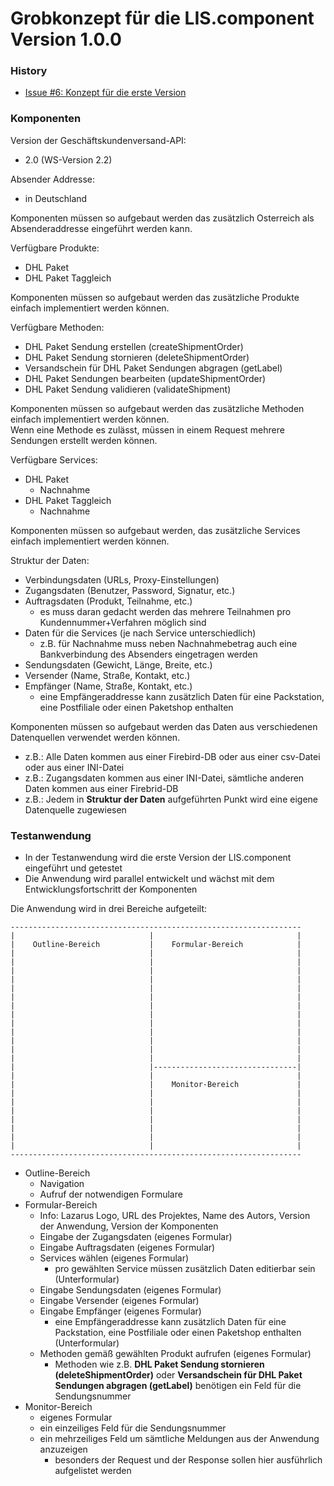 Grobkonzept für die LIS.component Version 1.0.0
===============================================

### History
* [Issue #6: Konzept für die erste Version](https://github.com/AlfredGerke/LazarusIntrashipServices/issues/6 "https://github.com/AlfredGerke/LazarusIntrashipServices/issues/6")


### Komponenten  

Version der Geschäftskundenversand-API:    
* 2.0 (WS-Version 2.2)

Absender Addresse:    
* in Deutschland   

Komponenten müssen so aufgebaut werden das zusätzlich Osterreich als Absenderaddresse eingeführt werden kann.    

Verfügbare Produkte:    
* DHL Paket
* DHL Paket Taggleich

Komponenten müssen so aufgebaut werden das zusätzliche Produkte einfach implementiert werden können.    

Verfügbare Methoden:     
* DHL Paket Sendung erstellen (createShipmentOrder)
* DHL Paket Sendung stornieren (deleteShipmentOrder)
* Versandschein für DHL Paket Sendungen abgragen (getLabel)
* DHL Paket Sendungen bearbeiten (updateShipmentOrder)
* DHL Paket Sendung validieren (validateShipment)
 
Komponenten müssen so aufgebaut werden das zusätzliche Methoden einfach implementiert werden können.         
Wenn eine Methode es zulässt, müssen in einem Request mehrere Sendungen erstellt werden können.
 
Verfügbare Services:    
* DHL Paket
    - Nachnahme  
* DHL Paket Taggleich
    - Nachnahme
    
Komponenten müssen so aufgebaut werden, das zusätzliche Services einfach implementiert werden können.         
    
Struktur der Daten:  
* Verbindungsdaten (URLs, Proxy-Einstellungen)  
* Zugangsdaten (Benutzer, Password, Signatur, etc.)
* Auftragsdaten (Produkt, Teilnahme, etc.)   
    - es muss daran gedacht werden das mehrere Teilnahmen pro Kundennummer+Verfahren möglich sind
* Daten für die Services (je nach Service unterschiedlich)
    - z.B. für Nachnahme muss neben Nachnahmebetrag auch eine Bankverbindung des Absenders eingetragen werden 
* Sendungsdaten (Gewicht, Länge, Breite, etc.)
* Versender (Name, Straße, Kontakt, etc.)
* Empfänger (Name, Straße, Kontakt, etc.) 
    - eine Empfängeraddresse kann zusätzlich Daten für eine Packstation, eine Postfiliale oder einen Paketshop enthalten

Komponenten müssen so aufgebaut werden das Daten aus verschiedenen Datenquellen verwendet werden können.    
* z.B.: Alle Daten kommen aus einer Firebird-DB oder aus einer csv-Datei oder aus einer INI-Datei
* z.B.: Zugangsdaten kommen aus einer INI-Datei, sämtliche anderen Daten kommen aus einer Firebrid-DB
* z.B.: Jedem in **Struktur der Daten** aufgeführten Punkt wird eine eigene Datenquelle zugewiesen 


### Testanwendung        
* In der Testanwendung wird die erste Version der LIS.component eingeführt und getestet    
* Die Anwendung wird parallel entwickelt und wächst mit dem Entwicklungsfortschritt der Komponenten


Die Anwendung wird in drei Bereiche aufgeteilt:       
 
    -----------------------------------------------------------------    
    |                              |                                |   
    |    Outline-Bereich           |    Formular-Bereich            |
    |                              |                                |
    |                              |                                |
    |                              |                                |
    |                              |                                |
    |                              |                                |
    |                              |                                |
    |                              |                                |
    |                              |                                |
    |                              |                                |
    |                              |                                |
    |                              |                                |
    |                              |                                |
    |                              |                                |
    |                              |--------------------------------|
    |                              |                                |
    |                              |    Monitor-Bereich             |
    |                              |                                |
    |                              |                                |
    |                              |                                |
    |                              |                                |
    |                              |                                |
    |                              |                                |
    |                              |                                |
    -----------------------------------------------------------------

* Outline-Bereich
    - Navigation
    - Aufruf der notwendigen Formulare
* Formular-Bereich
    - Info: Lazarus Logo, URL des Projektes, Name des Autors, Version der Anwendung, Version der Komponenten 
    - Eingabe der Zugangsdaten (eigenes Formular)
    - Eingabe Auftragsdaten (eigenes Formular)   
    - Services wählen (eigenes Formular)
        - pro gewählten Service müssen zusätzlich Daten editierbar sein (Unterformular) 
    - Eingabe Sendungsdaten (eigenes Formular)
    - Eingabe Versender (eigenes Formular)
    - Eingabe Empfänger (eigenes Formular) 
        - eine Empfängeraddresse kann zusätzlich Daten für eine Packstation, eine Postfiliale oder einen Paketshop enthalten (Unterformular)
    - Methoden gemäß gewählten Produkt aufrufen (eigenes Formular)
        - Methoden wie z.B. **DHL Paket Sendung stornieren (deleteShipmentOrder)** oder **Versandschein für DHL Paket Sendungen abgragen (getLabel)** benötigen ein Feld für die Sendungsnummer      
* Monitor-Bereich
    - eigenes Formular
    - ein einzeiliges Feld für die Sendungsnummer
    - ein mehrzeiliges Feld um sämtliche Meldungen aus der Anwendung anzuzeigen
        - besonders der Request und der Response sollen hier ausführlich aufgelistet werden  
